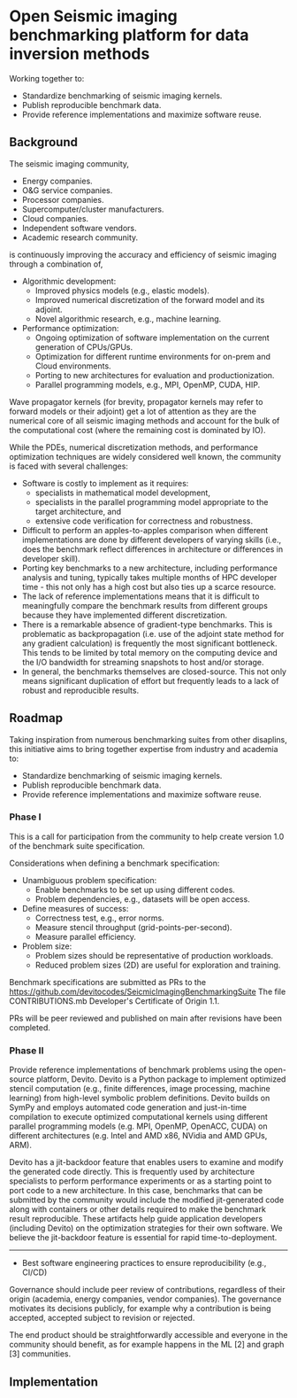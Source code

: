 # Open Seismic imaging benchmarking platform for data inversion methods
Working together to:
* Standardize benchmarking of seismic imaging kernels.
* Publish reproducible benchmark data.
* Provide reference implementations and maximize software reuse.

## Background

The seismic imaging community,

* Energy companies.
* O&G service companies.
* Processor companies.
* Supercomputer/cluster manufacturers.
* Cloud companies.
* Independent software vendors.
* Academic research community.

is continuously improving the accuracy and efficiency of seismic imaging through a combination of,

* Algorithmic development:
  * Improved physics models (e.g., elastic models).
  * Improved numerical discretization of the forward model and its adjoint.
  * Novel algorithmic research, e.g., machine learning.
* Performance optimization:
  * Ongoing optimization of software implementation on the current generation of CPUs/GPUs.
  * Optimization for different runtime environments for on-prem and Cloud environments. 
  * Porting to new architectures for evaluation and productionization.
  * Parallel programming models, e.g., MPI, OpenMP, CUDA, HIP.

Wave propagator kernels (for brevity, propagator kernels may refer to forward models or their adjoint) get a lot of attention as they are the numerical core of all seismic imaging methods and account for the bulk of the computational cost (where the remaining cost is dominated by IO).

While the PDEs, numerical discretization methods, and performance optimization techniques are widely considered well known, the community is faced with several challenges:
* Software is costly to implement as it requires:
  * specialists in mathematical model development,
  * specialists in the parallel programming model appropriate to the target architecture, and
  * extensive code verification for correctness and robustness.
* Difficult to perform an apples-to-apples comparison when different implementations are done by different developers of varying skills (i.e., does the benchmark reflect differences in architecture or differences in developer skill).
* Porting key benchmarks to a new architecture, including performance analysis and tuning, typically takes multiple months of HPC developer time - this not only has a high cost but also ties up a scarce resource. 
* The lack of reference implementations means that it is difficult to meaningfully compare the benchmark results from different groups because they have implemented different discretization.
* There is a remarkable absence of gradient-type benchmarks. This is problematic as backpropagation (i.e. use of the adjoint state method for any gradient calculation) is frequently the most significant bottleneck. This tends to be limited by total memory on the computing device and the I/O bandwidth for streaming snapshots to host and/or storage.
* In general, the benchmarks themselves are closed-source. This not only means significant duplication of effort but frequently leads to a lack of robust and reproducible results. 

## Roadmap

Taking inspiration from numerous benchmarking suites from other disaplins, this
initiative aims to bring together expertise from industry and academia to:

* Standardize benchmarking of seismic imaging kernels.
* Publish reproducible benchmark data.
* Provide reference implementations and maximize software reuse.

### Phase I
This is a call for participation from the community to help create version 1.0
of the benchmark suite specification.

Considerations when defining a benchmark specification:
* Unambiguous problem specification:
  * Enable benchmarks to be set up using different codes.
  * Problem dependencies, e.g., datasets will be open access.
* Define measures of success:
  * Correctness test, e.g., error norms.
  * Measure stencil throughput (grid-points-per-second).
  * Measure parallel efficiency.
* Problem size:
  * Problem sizes should be representative of production workloads.
  * Reduced problem sizes (2D) are useful for exploration and training.

Benchmark specifications are submitted as PRs to the 
https://github.com/devitocodes/SeicmicImagingBenchmarkingSuite The file
CONTRIBUTIONS.mb Developer's Certificate of Origin 1.1.

PRs will be peer reviewed and published on main after revisions have been completed.

### Phase II
Provide reference implementations of benchmark problems using the open-source
platform, Devito.  Devito is a Python package to implement optimized stencil
computation (e.g., finite differences, image processing, machine learning) from
high-level symbolic problem definitions. Devito builds on SymPy and employs
automated code generation and just-in-time compilation to execute optimized
computational kernels using different parallel programming models (e.g. MPI,
OpenMP, OpenACC, CUDA) on different architectures (e.g. Intel and AMD x86,
NVidia and AMD GPUs, ARM).

Devito has a jit-backdoor feature that enables users to examine and modify the
generated code directly. This is frequently used by architecture specialists to
perform performance experiments or as a starting point to port code to a new
architecture. In this case, benchmarks that can be submitted by the community
would include the modified jit-generated code along with containers or other
details required to make the benchmark result reproducible. These artifacts help
guide application developers (including Devito) on the optimization strategies
for their own software. We believe the jit-backdoor feature is essential for
rapid time-to-deployment.



-----


* Best software engineering practices to ensure reproducibility (e.g., CI/CD)

Governance should include peer review of contributions, regardless of their origin (academia, energy companies, vendor companies). The governance motivates its decisions publicly, for example why a contribution is being accepted, accepted subject to revision or rejected.

The end product should be straightforwardly accessible and everyone in the community should benefit, as for example happens in the ML [2] and graph [3] communities.

## Implementation

